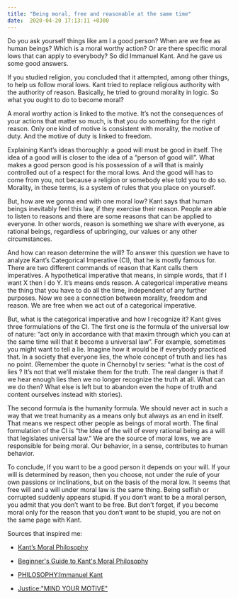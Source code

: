 ```yaml
---
title: "Being moral, free and reasonable at the same time"
date:  2020-04-20 17:13:11 +0300
---
```




Do you ask yourself things like am I a good person? When are we free as human beings? Which is a moral worthy action? Or are there specific moral lows that can apply to everybody? So did Immanuel Kant. And he gave us some good answers.

If you studied religion, you concluded that it attempted, among other things, to help us follow moral lows. Kant tried to replace religious authority with the authority of reason. Basically, he tried to ground morality in logic. So what you ought to do to become moral? 

A moral worthy action is linked to the motive. It’s not the consequences of your actions that matter so much, is that you do something for the right reason. Only one kind of motive is consistent with morality, the motive of duty. And the motive of duty is linked to freedom.

Explaining Kant’s ideas thoroughly: a good will must be good in itself. The idea of a good will is closer to the idea of a “person of good will”. What makes a good person good is his possession of a will that is mainly controlled out of a respect for the moral lows. And the good will has to come from you, not because a religion or somebody else told you to do so. Morality, in these terms, is a system of rules that you place on yourself. 

But, how are we gonna end with one moral low? Kant says that human beings inevitably feel this law, if they exercise their reason. People are able to listen to reasons and there are some reasons that can be applied to everyone. In other words, reason is something we share with everyone, as rational beings, regardless of upbringing, our values or any other circumstances. 

And how can reason determine the will? To answer this question we have to analyze Kant’s Categorical Imperative (CI), that he is mostly famous for. There are two different commands of reason that Kant calls them imperatives. A hypothetical imperative that means, in simple words, that if I want X then I do Y. It’s means ends reason. A categorical  imperative means the thing that you have to do all the time, independent of any further purposes. Now we see a connection between morality, freedom and reason. We are free when we act out of a categorical imperative. 

But, what is the categorical imperative and how I recognize it? Kant gives three formulations of the CI. The first one is the formula of the universal low of nature: “act only in accordance with that maxim through which you can at the same time will that it become a universal law”. For example, sometimes you might want to tell a lie. Imagine how it would be if everybody practiced that. In a society that everyone lies, the whole concept of truth and lies has no point. (Remember the quote in Chernobyl tv series: “what is the cost of lies ? It’s not that we’ll mistake them for the truth. The real danger is that  if we hear enough lies then we no longer recognize the truth at all. What can we do then? What else is left but to abandon even the hope of truth and content ourselves instead with stories).

The second formula is the humanity formula. We should never act in  such a way that we treat humanity as a means only but always as an end in itself. That means we respect other people as beings of moral worth. The final formulation of the CI is “the Idea of the will of every rational being as a will that legislates universal law.” We are the source of moral lows, we are responsible for being moral. Our behavior, in a sense, contributes to human behavior. 

To conclude, If you want to be a good person it depends on your will. If your will is determined by reason, then you choose, not under the rule of your own passions or inclinations, but on the basis of the moral low. It seems that free will and a will under moral law is the same thing. Being selfish or corrupted suddenly appears stupid. If you don’t want to be a moral person, you admit that you don’t want to be free. But don’t forget, if you become moral only for the reason that you don’t want to be stupid, you are not on the same page with Kant.

Sources that inspired me:

- [Kant’s Moral Philosophy](https://plato.stanford.edu/entries/kant-moral/#GooWilMorWorDut)

- [Beginner's Guide to Kant's Moral Philosophy](https://www.youtube.com/watch?v=mQ2fvTvtzBM)

- [PHILOSOPHY:Immanuel Kant](https://www.youtube.com/watch?v=nsgAsw4XGvU)

- [Justice:"MIND YOUR MOTIVE"](https://www.youtube.com/watch?v=8rv-4aUbZxQ&list=PL30C13C91CFFEFEA6&index=6)
 
